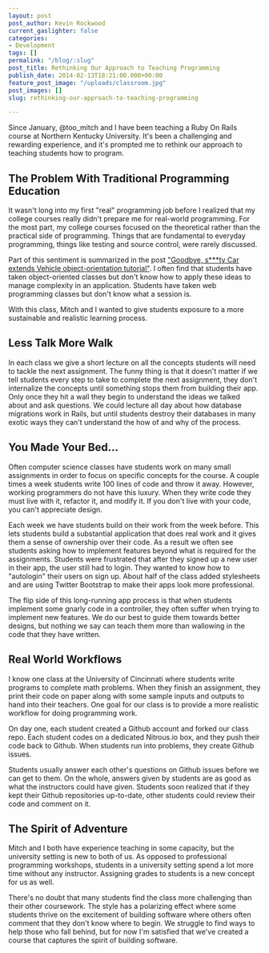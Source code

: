 ```yaml
---
layout: post
post_author: Kevin Rockwood
current_gaslighter: false
categories:
- Development
tags: []
permalink: "/blog/:slug"
post_title: Rethinking Our Approach to Teaching Programming
publish_date: 2014-02-13T18:21:00.000+00:00
feature_post_image: "/uploads/classroom.jpg"
post_images: []
slug: rethinking-our-approach-to-teaching-programming

---
```

Since January, @too_mitch and I have been teaching a Ruby On Rails course at Northern Kentucky University. It's been a challenging and rewarding experience, and it's prompted me to rethink our approach to teaching students how to program.

## The Problem With Traditional Programming Education

It wasn't long into my first "real" programming job before I realized that my college courses really didn't prepare me for real-world programming. For the most part, my college courses focused on the theoretical rather than the practical side of programming. Things that are fundamental to everyday programming, things like testing and source control, were rarely discussed.

Part of this sentiment is summarized in the post ["Goodbye, s***ty Car extends Vehicle object-orientation tutorial"](http://lists.canonical.org/pipermail/kragen-tol/2011-August/000937.html). I often find that students have taken object-oriented classes but don't know how to apply these ideas to manage complexity in an application. Students have taken web programming classes but don't know what a session is.

With this class, Mitch and I wanted to give students exposure to a more sustainable and realistic learning process.

## Less Talk More Walk

In each class we give a short lecture on all the concepts students will need to tackle the next assignment. The funny thing is that it doesn't matter if we tell students every step to take to complete the next assignment, they don't internalize the concepts until something stops them from building their app. Only once they hit a wall they begin to understand the ideas we talked about and ask questions. We could lecture all day about how database migrations work in Rails, but until students destroy their databases in many exotic ways they can't understand the how of and why of the process.

## You Made Your Bed...

Often computer science classes have students work on many small assignments in order to focus on specific concepts for the course. A couple times a week students write 100 lines of code and throw it away. However, working programmers do not have this luxury. When they write code they must live with it, refactor it, and modify it.  If you don't live with your code, you can't appreciate design.

Each week we have students build on their work from the week before. This lets students build a substantial application that does real work and it gives them a sense of ownership over their code. As a result we often see students asking how to implement features beyond what is required for the assignments. Students were frustrated that after they signed up a new user in their app, the user still had to login. They wanted to know how to "autologin" their users on sign up. About half of the class added stylesheets and are using Twitter Bootstrap to make their apps look more professional.

The flip side of this long-running app process is that when students implement some gnarly code in a controller, they often suffer when trying to implement new features. We do our best to guide them towards better designs, but nothing we say can teach them more than wallowing in the code that they have written.

## Real World Workflows

I know one class at the University of Cincinnati where students write programs to complete math problems. When they finish an assignment, they print their code on paper along with some sample inputs and outputs to hand into their teachers. One goal for our class is to provide a more realistic workflow for doing programming work.

On day one, each student created a Github account and forked our class repo. Each student codes on a dedicated Nitrous.io box, and they push their code back to Github. When students run into problems, they create Github issues.

Students usually answer each other's questions on Github issues before we can get to them. On the whole, answers given by students are as good as what the instructors could have given. Students soon realized that if they kept their Github repositories up-to-date, other students could review their code and comment on it.

## The Spirit of Adventure

Mitch and I both have experience teaching in some capacity, but the university setting is new to both of us.  As opposed to professional programming workshops, students in a university setting spend a lot more time without any instructor. Assigning grades to students is a new concept for us as well.

There's no doubt that many students find the class more challenging than their other coursework. The style has a polarizing effect where some students thrive on the excitement of building software where others often comment that they don't know where to begin. We struggle to find ways to help those who fall behind, but for now I'm satisfied that we've created a course that captures the spirit of building software.